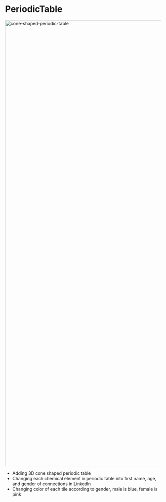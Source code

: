 # PeriodicTable

<img width="1440" alt="cone-shaped-periodic-table" src="https://github.com/sinchuu/PeriodicTable/assets/108845809/3f2d329c-d1e6-4220-9ebb-ee88ec0944a6">

- Adding 3D cone shaped periodic table
- Changing each chemical element in periodic table into first name, age, and gender of connections in LinkedIn
- Changing color of each tile according to gender, male is blue, female is pink

